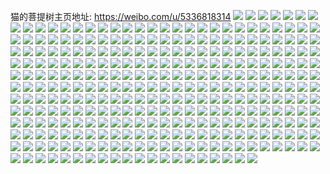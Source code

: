 猫的菩提树主页地址: https://weibo.com/u/5336818314 
![](https://wx4.sinaimg.cn/mw2000/005PaKeKly1h8w4hkwdqxj30u014046o.jpg) 
![](https://wx4.sinaimg.cn/mw2000/005PaKeKly1h8mwwymkwqj30u014045n.jpg) 
![](https://wx4.sinaimg.cn/mw2000/005PaKeKly1h821hdre2yj30td08zjsp.jpg) 
![](https://wx4.sinaimg.cn/mw2000/005PaKeKly1h71ex7gmraj32c03407wi.jpg) 
![](https://wx4.sinaimg.cn/mw2000/005PaKeKly1h6ybmv4h03j30u01hc0z5.jpg) 
![](https://wx4.sinaimg.cn/mw2000/005PaKeKly1h6ybmvdptgj30ra1ch3zf.jpg) 
![](https://wx4.sinaimg.cn/mw2000/005PaKeKly1h6ghojihodj30u01syk2w.jpg) 
![](https://wx4.sinaimg.cn/mw2000/005PaKeKly1h6d7en5gvyj32c0340b29.jpg) 
![](https://wx4.sinaimg.cn/mw2000/005PaKeKly1h4z38y7nasj30u0140dm6.jpg) 
![](https://wx4.sinaimg.cn/mw2000/005PaKeKly1h3z3dl1121j32c0340qv5.jpg) 
![](https://wx4.sinaimg.cn/mw2000/005PaKeKly1h3z3dmyuwej32c0340b2a.jpg) 
![](https://wx4.sinaimg.cn/mw2000/005PaKeKly1h3v496s65jj32c03401ky.jpg) 
![](https://wx4.sinaimg.cn/mw2000/005PaKeKly1h3v494zk1ij33402c0e81.jpg) 
![](https://wx4.sinaimg.cn/mw2000/005PaKeKly1h3rn6lqh8nj31400u0dn3.jpg) 
![](https://wx4.sinaimg.cn/mw2000/005PaKeKly1h3oangkbxoj32c0340x6q.jpg) 
![](https://wx4.sinaimg.cn/mw2000/005PaKeKly1h3aaofxyi5j30u0140agt.jpg) 
![](https://wx4.sinaimg.cn/mw2000/005PaKeKly1h2lttnm7iyj30u0140tes.jpg) 
![](https://wx4.sinaimg.cn/mw2000/005PaKeKly1h2ktz2ssc8j30u0140wju.jpg) 
![](https://wx4.sinaimg.cn/mw2000/005PaKeKly1h1ue78riw8j30if0uftbi.jpg) 
![](https://wx4.sinaimg.cn/mw2000/005PaKeKly1h056penolhj31400u0jx2.jpg) 
![](https://wx4.sinaimg.cn/mw2000/005PaKeKly1gzwcuw2uglj31400u0grt.jpg) 
![](https://wx4.sinaimg.cn/mw2000/005PaKeKly1gzwcuvsy4cj31400u0gtm.jpg) 
![](https://wx4.sinaimg.cn/mw2000/005PaKeKly1gzf9yoj4y1j32c0340e82.jpg) 
![](https://wx4.sinaimg.cn/mw2000/005PaKeKly1gzc0141xudj30u01hcn6s.jpg) 
![](https://wx4.sinaimg.cn/mw2000/005PaKeKly1gxzp3qxv3mj30u0140jv2.jpg) 
![](https://wx4.sinaimg.cn/mw2000/005PaKeKly1gxxgqt72cwj31400u0wmb.jpg) 
![](https://wx4.sinaimg.cn/mw2000/005PaKeKly1gxja2zz9m8j30zj1begpz.jpg) 
![](https://wx4.sinaimg.cn/mw2000/005PaKeKly1gxgten03eij32c03407wi.jpg) 
![](https://wx4.sinaimg.cn/mw2000/005PaKeKly1gx1hx92ky9j30u0140qcp.jpg) 
![](https://wx4.sinaimg.cn/mw2000/005PaKeKly1gx1hymsm41j31400u0dqo.jpg) 
![](https://wx4.sinaimg.cn/mw2000/005PaKeKly1gwej7joguuj30k00zkmzo.jpg) 
![](https://wx4.sinaimg.cn/mw2000/005PaKeKly1gwch1mnqg7j30zj1beafc.jpg) 
![](https://wx4.sinaimg.cn/mw2000/005PaKeKly1gw2abtp2usj30s00nwtb3.jpg) 
![](https://wx4.sinaimg.cn/mw2000/005PaKeKly1gw2ado9crwj30u0140ak3.jpg) 
![](https://wx4.sinaimg.cn/mw2000/005PaKeKly1gvrcv3ohhrj60u01hcguj02.jpg) 
![](https://wx4.sinaimg.cn/mw2000/005PaKeKly1gvhgfutae8j60u0140jyx02.jpg) 
![](https://wx4.sinaimg.cn/mw2000/005PaKeKly1gvhgfujnuoj60u014047002.jpg) 
![](https://wx4.sinaimg.cn/mw2000/005PaKeKly1gvcvo2huc2j60u0140jwj02.jpg) 
![](https://wx4.sinaimg.cn/mw2000/005PaKeKly1gv5x3bbb15j60u00trdit02.jpg) 
![](https://wx4.sinaimg.cn/mw2000/005PaKeKly1gv5wmikq1nj60ja0jaacs02.jpg) 
![](https://wx4.sinaimg.cn/mw2000/005PaKeKly1gumuf1kn58j63402c0npe02.jpg) 
![](https://wx4.sinaimg.cn/mw2000/005PaKeKly1gu2nil2oawj60u00zcn2a02.jpg) 
![](https://wx4.sinaimg.cn/mw2000/005PaKeKly1gtn3t69oimj60u00u0wly02.jpg) 
![](https://wx4.sinaimg.cn/mw2000/005PaKeKly1gtadqt0qrtj30u0140wn7.jpg) 
![](https://wx4.sinaimg.cn/mw2000/005PaKeKly1gtadqsro38j30u00u0ted.jpg) 
![](https://wx4.sinaimg.cn/mw2000/005PaKeKly1gt06b6bst5j33402c0kjm.jpg) 
![](https://wx4.sinaimg.cn/mw2000/005PaKeKly1gr3lm7rpmaj30u01sx7im.jpg) 
![](https://wx4.sinaimg.cn/mw2000/005PaKeKly1gqg35dljv1j30u00u0jwf.jpg) 
![](https://wx4.sinaimg.cn/mw2000/005PaKeKly1gqcfqnkh97j30ru2rp1k1.jpg) 
![](https://wx4.sinaimg.cn/mw2000/005PaKeKly1gpumue4a41j32c0340kjm.jpg) 
![](https://wx4.sinaimg.cn/mw2000/005PaKeKly1go866zp8vvj30u00u0tev.jpg) 
![](https://wx4.sinaimg.cn/mw2000/005PaKeKly1go866zi2ixj30u00u0ajj.jpg) 
![](https://wx4.sinaimg.cn/mw2000/005PaKeKly1go4hmdttprj30yo0yo14g.jpg) 
![](https://wx4.sinaimg.cn/mw2000/005PaKeKly1go4hmexim4j30yo1a8ap7.jpg) 
![](https://wx4.sinaimg.cn/mw2000/005PaKeKly1go4hmfkhlej30yo0yo14w.jpg) 
![](https://wx4.sinaimg.cn/mw2000/005PaKeKly1glh6jajlb1j30u00u0q7w.jpg) 
![](https://wx4.sinaimg.cn/mw2000/005PaKeKly1gjwoiolbn9j30ku0nr432.jpg) 
![](https://wx4.sinaimg.cn/mw2000/005PaKeKly1gjwoipgsngj30ku0kzjun.jpg) 
![](https://wx4.sinaimg.cn/mw2000/005PaKeKly1gjfww0er99j32c02c0avp.jpg) 
![](https://wx4.sinaimg.cn/mw2000/005PaKeKly1gjfwvyie43j32c02c0nii.jpg) 
![](https://wx4.sinaimg.cn/mw2000/005PaKeKly1ghfcqzf6foj31400u0qhb.jpg) 
![](https://wx4.sinaimg.cn/mw2000/005PaKeKly1ghfcr209tvj30u00u0q7j.jpg) 
![](https://wx4.sinaimg.cn/mw2000/005PaKeKly1ggud9p8s9kj30u00u0thk.jpg) 
![](https://wx4.sinaimg.cn/mw2000/005PaKeKly1ggud9pi8xej30u00u0doq.jpg) 
![](https://wx4.sinaimg.cn/mw2000/005PaKeKly1ggud9oyeboj30u00u07ey.jpg) 
![](https://wx4.sinaimg.cn/mw2000/005PaKeKly1ggud9ps434j30u00u0dr0.jpg) 
![](https://wx4.sinaimg.cn/mw2000/005PaKeKly1ggrnuq1qpgj31sc1scqv5.jpg) 
![](https://wx4.sinaimg.cn/mw2000/005PaKeKly1ggrnurfe52j30yo0yoarx.jpg) 
![](https://wx4.sinaimg.cn/mw2000/005PaKeKly1gd2mohzrb3j32c02c0e81.jpg) 
![](https://wx4.sinaimg.cn/mw2000/005PaKeKly1gd2mojj9zvj32c02c0hdt.jpg) 
![](https://wx4.sinaimg.cn/mw2000/005PaKeKly1gd2mofkh73j32c02c07wi.jpg) 
![](https://wx4.sinaimg.cn/mw2000/005PaKeKly1gd0s23imrwj31sc1sc1ky.jpg) 
![](https://wx4.sinaimg.cn/mw2000/005PaKeKly1gd0s22auhzj31sc1sc4qq.jpg) 
![](https://wx4.sinaimg.cn/mw2000/005PaKeKly1gcoiyam2rsj30u00u011j.jpg) 
![](https://wx4.sinaimg.cn/mw2000/005PaKeKly1gcoiybcgh9j30u00u047r.jpg) 
![](https://wx4.sinaimg.cn/mw2000/005PaKeKly1gcoiyd10nfj30u00u0ajs.jpg) 
![](https://wx4.sinaimg.cn/mw2000/005PaKeKly1gcoizlqydnj30u00u0114.jpg) 
![](https://wx4.sinaimg.cn/mw2000/005PaKeKly1gcoiyc0otuj30u00u0wlh.jpg) 
![](https://wx4.sinaimg.cn/mw2000/005PaKeKly1gcoizttih8j30u00u0wng.jpg) 
![](https://wx4.sinaimg.cn/mw2000/005PaKeKly1gcoiye9do3j30u00u0125.jpg) 
![](https://wx4.sinaimg.cn/mw2000/005PaKeKly1gcoiyforu4j30u00u0wmq.jpg) 
![](https://wx4.sinaimg.cn/mw2000/005PaKeKly1gcoiydmjcyj30u00u0qbj.jpg) 
![](https://wx4.sinaimg.cn/mw2000/005PaKeKly1gcfmk7cus1j30u00u0q8x.jpg) 
![](https://wx4.sinaimg.cn/mw2000/005PaKeKly1gb4lblf25hj319s0ye4ge.jpg) 
![](https://wx4.sinaimg.cn/mw2000/005PaKeKly1gaq6t103blj32c02c0e81.jpg) 
![](https://wx4.sinaimg.cn/mw2000/005PaKeKly1g9ps9xzodzj31a80yodtc.jpg) 
![](https://wx4.sinaimg.cn/mw2000/005PaKeKly1g9hv5ysat9j32c0340kjl.jpg) 
![](https://wx4.sinaimg.cn/mw2000/005PaKeKly1g9e3mq5z15j32c02c0tzw.jpg) 
![](https://wx4.sinaimg.cn/mw2000/005PaKeKly1g95vbk7gaij30yo0yodvi.jpg) 
![](https://wx4.sinaimg.cn/mw2000/005PaKeKly1g95vbj9rmtj32c02c0b29.jpg) 
![](https://wx4.sinaimg.cn/mw2000/005PaKeKly1g8uhhev578j31a80yonoe.jpg) 
![](https://wx4.sinaimg.cn/mw2000/005PaKeKly1g7ollukmw7j30u01hc16a.jpg) 
![](https://wx4.sinaimg.cn/mw2000/005PaKeKly1g7j3psd4luj30u00u07ek.jpg) 
![](https://wx4.sinaimg.cn/mw2000/005PaKeKly1g72qudti9nj32801o0kjl.jpg) 
![](https://wx4.sinaimg.cn/mw2000/005PaKeKly1g6t16p2j32j30u01hctnj.jpg) 
![](https://wx4.sinaimg.cn/mw2000/005PaKeKly1g6n9bymhchj30u01407e1.jpg) 
![](https://wx4.sinaimg.cn/mw2000/005PaKeKly1g64rv52137j30u0140drc.jpg) 
![](https://wx4.sinaimg.cn/mw2000/005PaKeKly1g5i6yrqw30j30t811v4qp.jpg) 
![](https://wx4.sinaimg.cn/mw2000/005PaKeKly1g57dlpjulrj30u01407fg.jpg) 
![](https://wx4.sinaimg.cn/mw2000/005PaKeKly1g4jm9jzdx9j30ru1f4wuc.jpg) 
![](https://wx4.sinaimg.cn/mw2000/005PaKeKly1g4jm9kbb1fj30ru15qwtg.jpg) 
![](https://wx4.sinaimg.cn/mw2000/005PaKeKly1g4jm9kp2j7j30u00u0qai.jpg) 
![](https://wx4.sinaimg.cn/mw2000/005PaKeKly1g4jm9j3rhyj30ru15qaox.jpg) 
![](https://wx4.sinaimg.cn/mw2000/005PaKeKly1g4jm9l0fisj30u00u0jzz.jpg) 
![](https://wx4.sinaimg.cn/mw2000/005PaKeKly1g4jm9mps7cj30u00u0wm8.jpg) 
![](https://wx4.sinaimg.cn/mw2000/005PaKeKly1g416jjtlp7j30u0140aig.jpg) 
![](https://wx4.sinaimg.cn/mw2000/005PaKeKly1g369uq2w3uj30p00p0ak9.jpg) 
![](https://wx4.sinaimg.cn/mw2000/005PaKeKly1g33k20jllij30u0168gz0.jpg) 
![](https://wx4.sinaimg.cn/mw2000/005PaKeKly1g2yx8globij30u0140123.jpg) 
![](https://wx4.sinaimg.cn/mw2000/005PaKeKly1g2yxaontdoj30u01407c1.jpg) 
![](https://wx4.sinaimg.cn/mw2000/005PaKeKly1g2yxanz1oij30u014010q.jpg) 
![](https://wx4.sinaimg.cn/mw2000/005PaKeKly1g2q4hlhuplj30u01407b7.jpg) 
![](https://wx4.sinaimg.cn/mw2000/005PaKeKly1g2p2ge8jrzj321k5g2hdu.jpg) 
![](https://wx4.sinaimg.cn/mw2000/005PaKeKly1g2m7cfzbstj321k85yb2b.jpg) 
![](https://wx4.sinaimg.cn/mw2000/005PaKeKly1g2m7cmf0f7j321k85yb2c.jpg) 
![](https://wx4.sinaimg.cn/mw2000/005PaKeKly1g2m7d66bwoj321k85y7wl.jpg) 
![](https://wx4.sinaimg.cn/mw2000/005PaKeKly1g2m7doopvdj321k5g2kjl.jpg) 
![](https://wx4.sinaimg.cn/mw2000/005PaKeKly1g2m7dh3dqkj31o02807wj.jpg) 
![](https://wx4.sinaimg.cn/mw2000/005PaKeKly1g29hcchj9qj32o02o01ky.jpg) 
![](https://wx4.sinaimg.cn/mw2000/005PaKeKly1g29hcef5ayj32o02o04qq.jpg) 
![](https://wx4.sinaimg.cn/mw2000/005PaKeKly1g1yqxc0ffmj32o02o0kjm.jpg) 
![](https://wx4.sinaimg.cn/mw2000/005PaKeKly1g1rraurriij32o02o0npe.jpg) 
![](https://wx4.sinaimg.cn/mw2000/005PaKeKly1g1rrb1h04pj30u00u077z.jpg) 
![](https://wx4.sinaimg.cn/mw2000/005PaKeKly1g1nkzfac1oj30ku0ku763.jpg) 
![](https://wx4.sinaimg.cn/mw2000/005PaKeKly1g1fxemk99gj30u00u0jw8.jpg) 
![](https://wx4.sinaimg.cn/mw2000/005PaKeKly1g1cvtvvkdyj31hc1hc7wh.jpg) 
![](https://wx4.sinaimg.cn/mw2000/005PaKeKly1g1biuwdo4wj31401e0e0l.jpg) 
![](https://wx4.sinaimg.cn/mw2000/005PaKeKly1g0mibr9v8jj30u00u0mzk.jpg) 
![](https://wx4.sinaimg.cn/mw2000/005PaKeKly1g0jp0couu9j31hc1hchdt.jpg) 
![](https://wx4.sinaimg.cn/mw2000/005PaKeKly1g0dv2wlvzej30u01hch0q.jpg) 
![](https://wx4.sinaimg.cn/mw2000/005PaKeKly1g02u77ykl1j30u02d4hdt.jpg) 
![](https://wx4.sinaimg.cn/mw2000/005PaKeKly1g02u78mnjpj30u01o34qp.jpg) 
![](https://wx4.sinaimg.cn/mw2000/005PaKeKly1g02u797a0mj30u02d4b29.jpg) 
![](https://wx4.sinaimg.cn/mw2000/005PaKeKly1g02u79svgdj30u01o3e81.jpg) 
![](https://wx4.sinaimg.cn/mw2000/005PaKeKly1g02u7aeaudj30u02d4e81.jpg) 
![](https://wx4.sinaimg.cn/mw2000/005PaKeKly1g02ub0528tj32o0400hdv.jpg) 
![](https://wx4.sinaimg.cn/mw2000/005PaKeKly1fzzdz3zo8zj30u00u0wig.jpg) 
![](https://wx4.sinaimg.cn/mw2000/005PaKeKly1fzzdz4osvlj30u00u0tbz.jpg) 
![](https://wx4.sinaimg.cn/mw2000/005PaKeKly1fzzdz613doj30u00u042l.jpg) 
![](https://wx4.sinaimg.cn/mw2000/005PaKeKly1fzzdz6pd7ej30u00u0wi3.jpg) 
![](https://wx4.sinaimg.cn/mw2000/005PaKeKly1fzzdz7a6qrj30u00u0dip.jpg) 
![](https://wx4.sinaimg.cn/mw2000/005PaKeKly1fzzdz7r98kj30u00u0q64.jpg) 
![](https://wx4.sinaimg.cn/mw2000/005PaKeKly1fzs7hrn7iej32o02o0e82.jpg) 
![](https://wx4.sinaimg.cn/mw2000/005PaKeKly1fzk92t3pi1j31400u0dm5.jpg) 
![](https://wx4.sinaimg.cn/mw2000/005PaKeKly1fzfpyd2yrej30u0140n0i.jpg) 
![](https://wx4.sinaimg.cn/mw2000/005PaKeKly1fz9wam72irj32o02o04qr.jpg) 
![](https://wx4.sinaimg.cn/mw2000/005PaKeKly1fz9uaz9c5ej32o02o0qv6.jpg) 
![](https://wx4.sinaimg.cn/mw2000/005PaKeKly1fz9ub0jz82j32o02o0e83.jpg) 
![](https://wx4.sinaimg.cn/mw2000/005PaKeKly1fz7kzlq297j32o02o01kz.jpg) 
![](https://wx4.sinaimg.cn/mw2000/005PaKeKly1fz05u3prp8j30qo1betc8.jpg) 
![](https://wx4.sinaimg.cn/mw2000/005PaKeKly1fyzlzb24cpj30qo1hdgs8.jpg) 
![](https://wx4.sinaimg.cn/mw2000/005PaKeKly1fyzkxkd7pzj30qo0qo794.jpg) 
![](https://wx4.sinaimg.cn/mw2000/005PaKeKly1fyw0onsscdj30u018115q.jpg) 
![](https://wx4.sinaimg.cn/mw2000/005PaKeKly1fytqqkqtebj30qo0qo41e.jpg) 
![](https://wx4.sinaimg.cn/mw2000/005PaKeKly1fytqqlkejoj30qo0qogo9.jpg) 
![](https://wx4.sinaimg.cn/mw2000/005PaKeKly1fytqqmz3olj30qo0qoju1.jpg) 
![](https://wx4.sinaimg.cn/mw2000/005PaKeKly1fytqqnzx7tj30qo0qomzy.jpg) 
![](https://wx4.sinaimg.cn/mw2000/005PaKeKly1fytqqosyysj30qo0qo0vl.jpg) 
![](https://wx4.sinaimg.cn/mw2000/005PaKeKly1fytqqq3hx3j30qo0qo77g.jpg) 
![](https://wx4.sinaimg.cn/mw2000/005PaKeKly1fytqqr1l02j30qo0qo0wp.jpg) 
![](https://wx4.sinaimg.cn/mw2000/005PaKeKly1fytpberk6xj30r513vgs9.jpg) 
![](https://wx4.sinaimg.cn/mw2000/005PaKeKly1fyt6yzhbbfj30qo0qowkm.jpg) 
![](https://wx4.sinaimg.cn/mw2000/005PaKeKly1fysj5agpo3j30u01o2nj0.jpg) 
![](https://wx4.sinaimg.cn/mw2000/005PaKeKly1fyrarpzg7tj30u02kj7wh.jpg) 
![](https://wx4.sinaimg.cn/mw2000/005PaKeKly1fyrartfmn8j30u03enx6p.jpg) 
![](https://wx4.sinaimg.cn/mw2000/005PaKeKly1fyrarunymgj30qm28nto3.jpg) 
![](https://wx4.sinaimg.cn/mw2000/005PaKeKly1fyrasu3330j30u02kmu0x.jpg) 
![](https://wx4.sinaimg.cn/mw2000/005PaKeKly1fyrasx2g0kj30u02i3e81.jpg) 
![](https://wx4.sinaimg.cn/mw2000/005PaKeKly1fyrasysa4ej30u03c47qd.jpg) 
![](https://wx4.sinaimg.cn/mw2000/005PaKeKly1fyrav1b8ouj30u03c4b2a.jpg) 
![](https://wx4.sinaimg.cn/mw2000/005PaKeKly1fyrav2sfydj30u03c4b2a.jpg) 
![](https://wx4.sinaimg.cn/mw2000/005PaKeKly1fyq8h3qltyj30qo0qon21.jpg) 
![](https://wx4.sinaimg.cn/mw2000/005PaKeKly1fyp5jcjlp8j30u00u0acw.jpg) 
![](https://wx4.sinaimg.cn/mw2000/005PaKeKly1fyp5jf6hpbj32o02o0npe.jpg) 
![](https://wx4.sinaimg.cn/mw2000/005PaKeKly1fyp5lbqyhxj32o02o0e82.jpg) 
![](https://wx4.sinaimg.cn/mw2000/005PaKeKly1fyomycylfrj30qo0qoq6q.jpg) 
![](https://wx4.sinaimg.cn/mw2000/005PaKeKly1fymsw27iu4j30qo0qo41z.jpg) 
![](https://wx4.sinaimg.cn/mw2000/005PaKeKly1fylmzees73j30qo0qo0y9.jpg) 
![](https://wx4.sinaimg.cn/mw2000/005PaKeKly1fylmzfejpmj30qo0qodkh.jpg) 
![](https://wx4.sinaimg.cn/mw2000/005PaKeKly1fylmzgeheuj30qo0qo43q.jpg) 
![](https://wx4.sinaimg.cn/mw2000/005PaKeKly1fylmzhcxkwj30qo0qogp7.jpg) 
![](https://wx4.sinaimg.cn/mw2000/005PaKeKly1fyc0xs3v0pj30qo0qodjj.jpg) 
![](https://wx4.sinaimg.cn/mw2000/005PaKeKly1fyc0xtvdsqj30qo1beaci.jpg) 
![](https://wx4.sinaimg.cn/mw2000/005PaKeKly1fyc0xw9lm7j30qo0qon0v.jpg) 
![](https://wx4.sinaimg.cn/mw2000/005PaKeKly1fyc0xyie2qj30k00zkwgc.jpg) 
![](https://wx4.sinaimg.cn/mw2000/005PaKeKly1fyb8l7fgp1j30qo0qoju2.jpg) 
![](https://wx4.sinaimg.cn/mw2000/005PaKeKly1fyb8l7w96lj30k00k0t94.jpg) 
![](https://wx4.sinaimg.cn/mw2000/005PaKeKly1fy9vdux6t9j32o02o0e82.jpg) 
![](https://wx4.sinaimg.cn/mw2000/005PaKeKly1fy9vdvn6suj30u00u07bc.jpg) 
![](https://wx4.sinaimg.cn/mw2000/005PaKeKly1fxyjxs5pk6j32o02o0e82.jpg) 
![](https://wx4.sinaimg.cn/mw2000/005PaKeKly1fxyjxtpct7j32o02o0kjm.jpg) 
![](https://wx4.sinaimg.cn/mw2000/005PaKeKly1fxxbtpjg8vj30gv0u0765.jpg) 
![](https://wx4.sinaimg.cn/mw2000/005PaKeKly1fxxbtpvmm2j30gv0u00um.jpg) 
![](https://wx4.sinaimg.cn/mw2000/005PaKeKly1fxxbtq7n2kj30gv0u0762.jpg) 
![](https://wx4.sinaimg.cn/mw2000/005PaKeKly1fxxbtqkpbpj30gv0u0wgd.jpg) 
![](https://wx4.sinaimg.cn/mw2000/005PaKeKly1fxtfgyd2nej30qo0qo431.jpg) 
![](https://wx4.sinaimg.cn/mw2000/005PaKeKly1fxtd5h8wl2j30qo0qomz2.jpg) 
![](https://wx4.sinaimg.cn/mw2000/005PaKeKly1fxtd6i9geyj30k00zkzlm.jpg) 
![](https://wx4.sinaimg.cn/mw2000/005PaKeKgy1fxrn0rdrnbj30u01eugvj.jpg) 
![](https://wx4.sinaimg.cn/mw2000/005PaKeKgy1fxpg7v51foj30qo0qoq6j.jpg) 
![](https://wx4.sinaimg.cn/mw2000/005PaKeKgy1fxpg7wcw3wj30qo0qowhr.jpg) 
![](https://wx4.sinaimg.cn/mw2000/005PaKeKgy1fxpg7xs3bhj30qo0qodja.jpg) 
![](https://wx4.sinaimg.cn/mw2000/005PaKeKgy1fxpg7z8wr1j30qo0qo77x.jpg) 
![](https://wx4.sinaimg.cn/mw2000/005PaKeKly1fx3w1lqba4j30v90ppacn.jpg) 
![](https://wx4.sinaimg.cn/mw2000/005PaKeKly1fwushp4cifj30qo0qo7b0.jpg) 
![](https://wx4.sinaimg.cn/mw2000/005PaKeKly1fwja6i9l9xj30o10owket.jpg) 
![](https://wx4.sinaimg.cn/mw2000/005PaKeKly1fwja6iu9kzj309a0bfjvj.jpg) 
![](https://wx4.sinaimg.cn/mw2000/005PaKeKly1fwja6jdoz5j309i0aegpy.jpg) 
![](https://wx4.sinaimg.cn/mw2000/005PaKeKly1fwja6k25krj30b90bn797.jpg) 
![](https://wx4.sinaimg.cn/mw2000/005PaKeKly1fwg6ry40krj30u01hc1b8.jpg) 
![](https://wx4.sinaimg.cn/mw2000/005PaKeKly1fw6eq0c5c8j32o03k0qv5.jpg) 
![](https://wx4.sinaimg.cn/mw2000/005PaKeKly1fw6diqoxxpj32lc3ar1kz.jpg) 
![](https://wx4.sinaimg.cn/mw2000/005PaKeKly1fw5l98i9z4j32o03k0u0x.jpg) 
![](https://wx4.sinaimg.cn/mw2000/005PaKeKly1fw5l9e8e52j32o03k0u0x.jpg) 
![](https://wx4.sinaimg.cn/mw2000/005PaKeKly1fw212tac1aj30w016o4op.jpg) 
![](https://wx4.sinaimg.cn/mw2000/005PaKeKly1fw212uny2cj30w016oax1.jpg) 
![](https://wx4.sinaimg.cn/mw2000/005PaKeKly1fw16s2idlbj31401407sg.jpg) 
![](https://wx4.sinaimg.cn/mw2000/005PaKeKly1fw16s327m0j3140140aze.jpg) 
![](https://wx4.sinaimg.cn/mw2000/005PaKeKly1fvx3vo317vj30qo0zkafu.jpg) 
![](https://wx4.sinaimg.cn/mw2000/005PaKeKly1fvx3vph5qyj30qo0zkn3r.jpg) 
![](https://wx4.sinaimg.cn/mw2000/005PaKeKly1fvv7qjiv3aj30rs13p42b.jpg) 
![](https://wx4.sinaimg.cn/mw2000/005PaKeKly1fvref2e209j30qo0zkdia.jpg) 
![](https://wx4.sinaimg.cn/mw2000/005PaKeKly1fvpl43nskzj32o03k0npf.jpg) 
![](https://wx4.sinaimg.cn/mw2000/005PaKeKly1fvi95iphqfj30qo1bewh2.jpg) 
![](https://wx4.sinaimg.cn/mw2000/005PaKeKly1fvi95ju1wmj30qo1be10h.jpg) 
![](https://wx4.sinaimg.cn/mw2000/005PaKeKly1fve5akup2bj30qo1be0v1.jpg) 
![](https://wx4.sinaimg.cn/mw2000/005PaKeKly1fve5alfsynj30qo0zkwgv.jpg) 
![](https://wx4.sinaimg.cn/mw2000/005PaKeKly1fva4fi63m5j30qo0zkhdt.jpg) 
![](https://wx4.sinaimg.cn/mw2000/005PaKeKly1fv4h1ebak8j30qo0zktd9.jpg) 
![](https://wx4.sinaimg.cn/mw2000/005PaKeKly1fv4h61rtqvj30qo0zkwiw.jpg) 
![](https://wx4.sinaimg.cn/mw2000/005PaKeKly1fv4h631o0pj30qo0zkq74.jpg) 
![](https://wx4.sinaimg.cn/mw2000/005PaKeKly1fv3708ai9yj30qo0zkdmg.jpg) 
![](https://wx4.sinaimg.cn/mw2000/005PaKeKly1fv15fire3zj30jg0jgjsa.jpg) 
![](https://wx4.sinaimg.cn/mw2000/005PaKeKly1fuvm5kdlaaj30qo0zu447.jpg) 
![](https://wx4.sinaimg.cn/mw2000/005PaKeKly1fuuzrnqiivj30u01hc7bn.jpg) 
![](https://wx4.sinaimg.cn/mw2000/005PaKeKly1fuuzrrhbn5j30u01hcq91.jpg) 
![](https://wx4.sinaimg.cn/mw2000/005PaKeKly1fuo82zdifej30zk0qo0xw.jpg) 
![](https://wx4.sinaimg.cn/mw2000/005PaKeKly1fulonby91kj30qi0kv78e.jpg) 
![](https://wx4.sinaimg.cn/mw2000/005PaKeKly1fuix0xx8yaj31be0qodo9.jpg) 
![](https://wx4.sinaimg.cn/mw2000/005PaKeKly1fuix0z9wjcj31be0qo7cr.jpg) 
![](https://wx4.sinaimg.cn/mw2000/005PaKeKly1fuaqjp91jgj30u01hc41k.jpg) 
![](https://wx4.sinaimg.cn/mw2000/005PaKeKly1fuaqjpjmdxj30u01hcq3r.jpg) 
![](https://wx4.sinaimg.cn/mw2000/005PaKeKly1fuaqjpxt75j30u01hc45d.jpg) 
![](https://wx4.sinaimg.cn/mw2000/005PaKeKly1fu85lgwwhpj30qo0zkgq2.jpg) 
![](https://wx4.sinaimg.cn/mw2000/005PaKeKly1fu85m3g2bwj30qo0zkwkv.jpg) 
![](https://wx4.sinaimg.cn/mw2000/005PaKeKly1fu850m2dhnj30qo0zkjx0.jpg) 
![](https://wx4.sinaimg.cn/mw2000/005PaKeKly1fu2p40nyz8j31hc0u0h3y.jpg) 
![](https://wx4.sinaimg.cn/mw2000/005PaKeKly1fu2p422y7hj31hc0u01kx.jpg) 
![](https://wx4.sinaimg.cn/mw2000/005PaKeKly1fu2p45ir5hj31hc0u04qp.jpg) 
![](https://wx4.sinaimg.cn/mw2000/005PaKeKly1ftz8s5xe4wj30w016oqv7.jpg) 
![](https://wx4.sinaimg.cn/mw2000/005PaKeKly1fts0k0t7cgj30j60qzgn2.jpg) 
![](https://wx4.sinaimg.cn/mw2000/005PaKeKly1ftpznsmbr9j30qo0qo4qp.jpg) 
![](https://wx4.sinaimg.cn/mw2000/005PaKeKly1ftmmamelz7j32o03k0npf.jpg) 
![](https://wx4.sinaimg.cn/mw2000/005PaKeKly1ftmmap8lv2j32o03k07wl.jpg) 
![](https://wx4.sinaimg.cn/mw2000/005PaKeKly1ftm5kldg5fj30qo0zkk2b.jpg) 
![](https://wx4.sinaimg.cn/mw2000/005PaKeKly1ftm5ko2ephj30qo0zkgwp.jpg) 
![](https://wx4.sinaimg.cn/mw2000/005PaKeKly1fthmkz8h8jj30qo0zk78v.jpg) 
![](https://wx4.sinaimg.cn/mw2000/005PaKeKly1ftdybdd6t0j32o03k0hdw.jpg) 
![](https://wx4.sinaimg.cn/mw2000/005PaKeKly1ftdcgyr7ikj30j60j6aap.jpg) 
![](https://wx4.sinaimg.cn/mw2000/005PaKeKly1ft98hahkv7j30w016okjn.jpg) 
![](https://wx4.sinaimg.cn/mw2000/005PaKeKly1ft98hf8nkyj30w016ob2b.jpg) 
![](https://wx4.sinaimg.cn/mw2000/005PaKeKly1ft98hk2702j30w016okjn.jpg) 
![](https://wx4.sinaimg.cn/mw2000/005PaKeKly1ft98honqi3j30w016ob2b.jpg) 
![](https://wx4.sinaimg.cn/mw2000/005PaKeKly1ft4pq431r0j32o03k04qr.jpg) 
![](https://wx4.sinaimg.cn/mw2000/005PaKeKly1ft4pq5dzc7j32o03k01kz.jpg) 
![](https://wx4.sinaimg.cn/mw2000/005PaKeKly1ft4pqtse44j32o03k0hdu.jpg) 
![](https://wx4.sinaimg.cn/mw2000/005PaKeKly1ft4pqv5m5xj32o03k0hdu.jpg) 
![](https://wx4.sinaimg.cn/mw2000/005PaKeKly1ft01u3ss8xj32o03k0e84.jpg) 
![](https://wx4.sinaimg.cn/mw2000/005PaKeKly1ft01u6lazvj32o03k0e84.jpg) 
![](https://wx4.sinaimg.cn/mw2000/005PaKeKly1fszegddwgjj30go0ugabb.jpg) 
![](https://wx4.sinaimg.cn/mw2000/005PaKeKly1fsz5cv0n47j30sg0g0mz4.jpg) 
![](https://wx4.sinaimg.cn/mw2000/005PaKeKly1fsswledmmaj30k00b975p.jpg) 
![](https://wx4.sinaimg.cn/mw2000/005PaKeKly1fsswleqp0kj30hs0ammx7.jpg) 
![](https://wx4.sinaimg.cn/mw2000/005PaKeKly1fsr891cjyij30u01407wh.jpg) 
![](https://wx4.sinaimg.cn/mw2000/005PaKeKly1fsr8925fecj30u01407wh.jpg) 
![](https://wx4.sinaimg.cn/mw2000/005PaKeKly1fsr892kk82j30u013o78s.jpg) 
![](https://wx4.sinaimg.cn/mw2000/005PaKeKly1fsr893gvojj30jg0jg3yo.jpg) 
![](https://wx4.sinaimg.cn/mw2000/005PaKeKly1fsn7u92k6ij30w016oe82.jpg) 
![](https://wx4.sinaimg.cn/mw2000/005PaKeKly1fsilg38zxzj318g0xc16d.jpg) 
![](https://wx4.sinaimg.cn/mw2000/005PaKeKly1fshxx5durzj30u0140qdg.jpg) 
![](https://wx4.sinaimg.cn/mw2000/005PaKeKly1fshxx425bcj30u01407lw.jpg) 
![](https://wx4.sinaimg.cn/mw2000/005PaKeKly1fsaj5934csj30j60asglu.jpg) 
![](https://wx4.sinaimg.cn/mw2000/005PaKeKly1fsaj59fru3j30j60arjrt.jpg) 
![](https://wx4.sinaimg.cn/mw2000/005PaKeKly1fsaj59qpvsj30j60aqaah.jpg) 
![](https://wx4.sinaimg.cn/mw2000/005PaKeKly1fsaj59zkdhj30j60araai.jpg) 
![](https://wx4.sinaimg.cn/mw2000/005PaKeKly1frxaufdy5ij316o0w0hdu.jpg) 
![](https://wx4.sinaimg.cn/mw2000/005PaKeKly1frraus2qpuj30qo0zkdmv.jpg) 
![](https://wx4.sinaimg.cn/mw2000/005PaKeKly1frrautgtnmj30qo0zkaet.jpg) 
![](https://wx4.sinaimg.cn/mw2000/005PaKeKly1frpz9lsyrrj32o03k0qv7.jpg) 
![](https://wx4.sinaimg.cn/mw2000/005PaKeKly1frkad3ort6j30zk0qowkg.jpg) 
![](https://wx4.sinaimg.cn/mw2000/005PaKeKly1frkad5fl2yj30qo0zkwma.jpg) 
![](https://wx4.sinaimg.cn/mw2000/005PaKeKly1frjapne2ghj30rs0rstcg.jpg) 
![](https://wx4.sinaimg.cn/mw2000/005PaKeKly1frjaouernzj30rs0rs430.jpg) 
![](https://wx4.sinaimg.cn/mw2000/005PaKeKly1frjaozhc73j30rs0rsjup.jpg) 
![](https://wx4.sinaimg.cn/mw2000/005PaKeKly1fre8qnc0olj30k00zkhdt.jpg) 
![](https://wx4.sinaimg.cn/mw2000/005PaKeKly1fr9yikj98dj3140140kfl.jpg) 
![](https://wx4.sinaimg.cn/mw2000/005PaKeKly1fqziegarqbj32o03k0b2c.jpg) 
![](https://wx4.sinaimg.cn/mw2000/005PaKeKly1fqkktgd31xj30qo0zkwip.jpg) 
![](https://wx4.sinaimg.cn/mw2000/005PaKeKly1fqkkskhafuj30qp0qo79d.jpg) 
![](https://wx4.sinaimg.cn/mw2000/005PaKeKly1fqk07xyvaej30qo0qoaep.jpg) 
![](https://wx4.sinaimg.cn/mw2000/005PaKeKly1fqhqz8xdvrj30j60j6dh0.jpg) 
![](https://wx4.sinaimg.cn/mw2000/005PaKeKly1fqawicbx7vj30qo0zkq61.jpg) 

